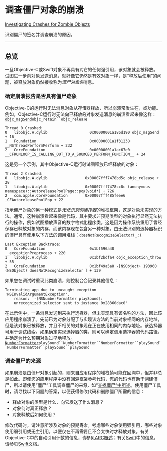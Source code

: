 # 调查僵尸对象的崩溃

[Investigating Crashes for Zombie Objects](https://developer.apple.com/documentation/xcode/diagnosing_issues_using_crash_reports_and_device_logs/identifying_the_cause_of_common_crashes/investigating_crashes_for_zombie_objects)

识别僵尸的签名并调查崩溃的原因。

---

## 总览

一旦Objective-C或Swift对象不再具有对它的任何强引用，该对象就会被释放。试图进一步向对象发送消息，就好像它仍然是有效对象一样，是“释放后使用”的问题，被释放对象仍然接收称为*僵尸对象的*消息。

### 确定崩溃报告是否具有僵尸迹象

Objective-C的运行时无法消息对象从存储器释放，所以崩溃常发生在，或功能。例如，Objective-C运行时无法向已释放的对象发送消息的崩溃看起来像这样：[`objc_msgSend`](https://developer.apple.com/documentation/objectivec/1456712-objc_msgsend)`objc_retain``objc_release`

```
Thread 0 Crashed:
0   libobjc.A.dylib                   0x00000001a186d190 objc_msgSend + 16
1   Foundation                        0x00000001a1f31238 __NSThreadPerformPerform + 232
2   CoreFoundation                    0x00000001a1ac67e0 __CFRUNLOOP_IS_CALLING_OUT_TO_A_SOURCE0_PERFORM_FUNCTION__ + 24
```

这是另一个示例，其中Objective-C运行时试图释放已经释放的对象：

```
Thread 2 Crashed:
0   libobjc.A.dylib                 0x00007fff7478bd5c objc_release + 28
1   libobjc.A.dylib                 0x00007fff7478cc8c (anonymous namespace)::AutoreleasePoolPage::pop(void*) + 726
2   com.apple.CoreFoundation        0x00007fff485feee6 _CFAutoreleasePoolPop + 22
```

指示僵尸对象的另一种模式是*无法识别的选择器*的堆栈框架，这是对象未实现的方法。通常，这种崩溃看起来像是代码，其中要求非预期类型的对象执行显然无法执行的操作，例如试图播放声音的数字格式化程序类。这是因为操作系统重用了曾经保存已释放对象的内存，而该内存现在包含另一种对象。由无法识别的选择器标识的僵尸具有使用以下方法的调用堆栈：[`doesNotRecognizeSelector(_:)`](https://developer.apple.com/documentation/objectivec/nsobject/1418637-doesnotrecognizeselector)

```
Last Exception Backtrace:
0   CoreFoundation                    0x1bf596a48 __exceptionPreprocess + 220
1   libobjc.A.dylib                   0x1bf2bdfa4 objc_exception_throw + 55
2   CoreFoundation                    0x1bf49a5a8 -[NSObject+ 193960 (NSObject) doesNotRecognizeSelector:] + 139
```

如果您在调试时重现此类崩溃，则控制台会记录其他信息：

```
Terminating app due to uncaught exception 'NSInvalidArgumentException', 
    reason: '-[NSNumberFormatter playSound]: 
    unrecognized selector sent to instance 0x28360dac0'
```

在此示例中，一条消息发送到来执行选择器，但未实现具有该名称的方法，因此该应用程序崩溃了。先前已为对象分配了与实现该方法的当前对象相同的内存地址，但是该对象已被释放，并且不相关的对象现在正在使用相同的内存地址。该选择器可用于调试线索。如果确定实现选择器的类，则可以确定调用选择器的代码路径，并确定为什么预期对象过早地释放。[`NumberFormatter`](https://developer.apple.com/documentation/foundation/numberformatter)`playSound``NumberFormatter``NumberFormatter``playSound``NumberFormatter``playSound``playSound`

### 调查僵尸的来源

如果崩溃是由僵尸对象引起的，则来自应用程序的堆栈帧可能在回溯中，但并非总是如此。即使您的应用程序中没有回溯框架参考代码，您的代码也有助于创建僵尸，所以请使用“僵尸”工具调查僵尸的来源，如“[查找僵尸”中所述](https://help.apple.com/instruments/mac/current/#/dev612e6956)。使用僵尸工具时，请寻找以下问题的答案，以便获得修改代码和删除僵尸所需的信息：

- 释放对象的类型是什么，向它发送了什么消息？
- 对象何时真正释放？
- 对象释放后如何使用？

修改代码时，请注意所涉及对象的预期寿命。考虑哪些对象使用强引用，哪些对象使用弱引用或无主引用，以便仅在不再需要且不会太快时才释放对象。有关Objective-C中的自动引用计数的信息，请参见[ARC概述](https://developer.apple.com/library/archive/releasenotes/ObjectiveC/RN-TransitioningToARC/Introduction/Introduction.html#//apple_ref/doc/uid/TP40011226-CH1-SW13)；有关[Swift](https://docs.swift.org/swift-book/LanguageGuide/AutomaticReferenceCounting.html)中的信息，请参见[Swift文档](https://docs.swift.org/swift-book/LanguageGuide/AutomaticReferenceCounting.html)。